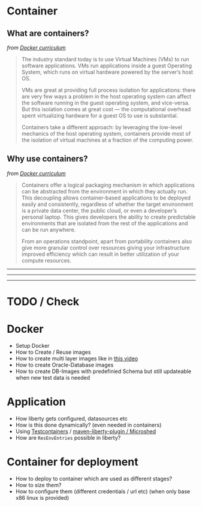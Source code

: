 
# Container

## What are containers?
_from [Docker curriculum](https://docker-curriculum.com/#what-are-containers-)_

> The industry standard today is to use Virtual Machines (VMs) to run software applications. VMs run applications inside a guest Operating System, which runs on virtual hardware powered by the server’s host OS.
>
> VMs are great at providing full process isolation for applications: there are very few ways a problem in the host operating system can affect the software running in the guest operating system, and vice-versa. But this isolation comes at great cost — the computational overhead spent virtualizing hardware for a guest OS to use is substantial.
> 
> Containers take a different approach: by leveraging the low-level mechanics of the host operating system, containers provide most of the isolation of virtual machines at a fraction of the computing power.

## Why use containers?
_from [Docker curriculum](https://docker-curriculum.com/#why-use-containers-)_

> Containers offer a logical packaging mechanism in which applications can be abstracted from the environment in which they actually run. This decoupling allows container-based applications to be deployed easily and consistently, regardless of whether the target environment is a private data center, the public cloud, or even a developer’s personal laptop. This gives developers the ability to create predictable environments that are isolated from the rest of the applications and can be run anywhere.
> 
> From an operations standpoint, apart from portability containers also give more granular control over resources giving your infrastructure improved efficiency which can result in better utilization of your compute resources.



---
---
---

# TODO / Check

# Docker

* Setup Docker
* How to Create / Reuse images
* How to create multi layer images like in [this video](https://developers.redhat.com/commit-to-excellence-java-in-containers/?sc_cid=7013a000002DTukAAG)
* How to create Oracle-Database images
* How to create DB-Images with predefinied Schema but still updateable when new test data is needed

# Application

* How liberty gets configured, datasources etc
* How is this done dynamically? (even needed in containers)
* Using [Testcontainers](https://www.testcontainers.org/) / [maven-liberty-plugin / Microshed](https://openliberty.io/guides/microshed-testing.html)
* How are `ResEnvEntries` possible in liberty?

# Container for deployment

* How to deploy to container which are used as different stages?
* How to size them?
* How to configure them (different credentials / url etc) (when only base x86 linux is provided)
   


